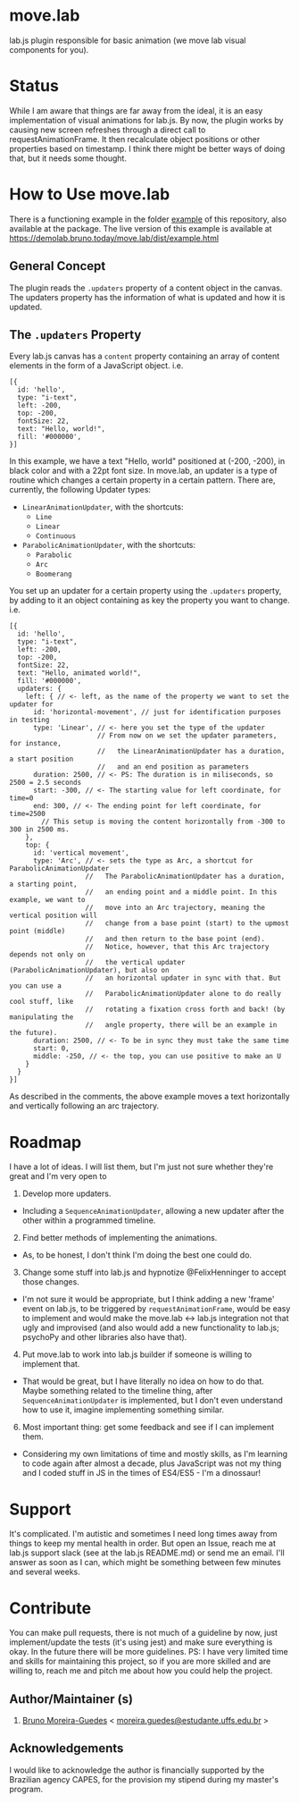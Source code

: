 # move.lab
lab.js plugin responsible for basic animation (we move lab visual components for you).

# Status
While I am aware that things are far away from the ideal, it is an easy implementation of visual animations for lab.js. By now, the plugin works by causing new screen refreshes through a direct call to requestAnimationFrame. It then recalculate object positions or other properties based on timestamp. I think there might be better ways of doing that, but it needs some thought.
# How to Use move.lab
There is a functioning example in the folder [example](https://github.com/brunodOut/move.lab/tree/main/example) of this repository, also available at the package. The live version of this example is available at https://demolab.bruno.today/move.lab/dist/example.html
## General Concept
The plugin reads the `.updaters` property of a content object in the canvas. The updaters property has the information of what is updated and how it is updated.
## The `.updaters` Property
Every lab.js canvas has a `content` property containing an array of content elements in the form of a JavaScript object. i.e.
```
[{
  id: 'hello',
  type: "i-text",
  left: -200,
  top: -200,
  fontSize: 22,
  text: "Hello, world!",
  fill: '#000000',
}]
```
In this example, we have a text "Hello, world" positioned at (-200, -200), in black color and with a 22pt font size.
In move.lab, an updater is a type of routine which changes a certain property in a certain pattern. There are, currently, the following Updater types:
* `LinearAnimationUpdater`, with the shortcuts:
  *  `Line`
  *  `Linear`
  *  `Continuous`
* `ParabolicAnimationUpdater`, with the shortcuts:
  * `Parabolic`
  * `Arc`
  * `Boomerang`

You set up an updater for a certain property using the `.updaters` property, by adding to it an object containing as key the property you want to change. i.e.
```
[{
  id: 'hello',
  type: "i-text",
  left: -200,
  top: -200,
  fontSize: 22,
  text: "Hello, animated world!",
  fill: '#000000',
  updaters: {
    left: { // <- left, as the name of the property we want to set the updater for
      id: 'horizontal-movement', // just for identification purposes in testing
      type: 'Linear', // <- here you set the type of the updater
                      // From now on we set the updater parameters, for instance,
                      //   the LinearAnimationUpdater has a duration, a start position
                      //   and an end position as parameters
      duration: 2500, // <- PS: The duration is in miliseconds, so 2500 = 2.5 seconds
      start: -300, // <- The starting value for left coordinate, for time=0
      end: 300, // <- The ending point for left coordinate, for time=2500
        // This setup is moving the content horizontally from -300 to 300 in 2500 ms.
    },
    top: {
      id: 'vertical movement',
      type: 'Arc', // <- sets the type as Arc, a shortcut for ParabolicAnimationUpdater
                   //   The ParabolicAnimationUpdater has a duration, a starting point,
                   //   an ending point and a middle point. In this example, we want to
                   //   move into an Arc trajectory, meaning the vertical position will
                   //   change from a base point (start) to the upmost point (middle)
                   //   and then return to the base point (end).
                   //   Notice, however, that this Arc trajectory depends not only on
                   //   the vertical updater (ParabolicAnimationUpdater), but also on
                   //   an horizontal updater in sync with that. But you can use a 
                   //   ParabolicAnimationUpdater alone to do really cool stuff, like
                   //   rotating a fixation cross forth and back! (by manipulating the
                   //   angle property, there will be an example in the future).
      duration: 2500, // <- To be in sync they must take the same time
      start: 0,
      middle: -250, // <- the top, you can use positive to make an U
    }
  }
}]
```
As described in the comments, the above example moves a text horizontally and vertically following an arc trajectory.

# Roadmap
I have a lot of ideas. I will list them, but I'm just not sure whether they're great and I'm very open to 
1. Develop more updaters.
  * Including a `SequenceAnimationUpdater`, allowing a new updater after the other within a programmed timeline.
2. Find better methods of implementing the animations.
  * As, to be honest, I don't think I'm doing the best one could do.
3. Change some stuff into lab.js and hypnotize @FelixHenninger to accept those changes.
  * I'm not sure it would be appropriate, but I think adding a new 'frame' event on lab.js, to be triggered by `requestAnimationFrame`, would be easy to implement and would make the move.lab <-> lab.js integration not that ugly and improvised (and also would add a new functionality to lab.js; psychoPy and other libraries also have that).
4. Put move.lab to work into lab.js builder if someone is willing to implement that.
  * That would be great, but I have literally no idea on how to do that. Maybe something related to the timeline thing, after `SequenceAnimationUpdater` is implemented, but I don't even understand how to use it, imagine implementing something similar.
6. Most important thing: get some feedback and see if I can implement them.
  * Considering my own limitations of time and mostly skills, as I'm learning to code again after almost a decade, plus JavaScript was not my thing and I coded stuff in JS in the times of ES4/ES5 - I'm a dinossaur!

# Support
It's complicated. I'm autistic and sometimes I need long times away from things to keep my mental health in order. But open an Issue, reach me at lab.js support slack (see at the lab.js README.md) or send me an email. I'll answer as soon as I can, which might be something between few minutes and several weeks.

# Contribute
You can make pull requests, there is not much of a guideline by now, just implement/update the tests (it's using jest) and make sure everything is okay.
In the future there will be more guidelines.
PS: I have very limited time and skills for maintaining this project, so if you are more skilled and are willing to, reach me and pitch me about how you could help the project.

## Author/Maintainer (s)
1. [Bruno Moreira-Guedes](https://github.com/brunodOut/brunodOut) < moreira.guedes@estudante.uffs.edu.br >
## Acknowledgements
I would like to acknowledge the author is financially supported by the Brazilian agency CAPES, for the provision my stipend during my master's program.
